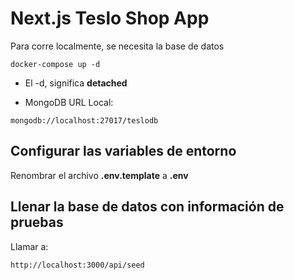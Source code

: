 # Next.js Teslo Shop App
Para corre localmente, se necesita la base de datos
```
docker-compose up -d
```
* El -d, significa __detached__


* MongoDB URL Local:
```
mongodb://localhost:27017/teslodb
```

## Configurar las variables de entorno
Renombrar el archivo __.env.template__ a __.env__

## Llenar la base de datos con información	de pruebas

Llamar a:
````
http://localhost:3000/api/seed
````